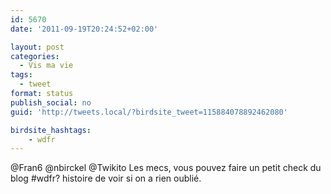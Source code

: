 ```yaml
---
id: 5670
date: '2011-09-19T20:24:52+02:00'

layout: post
categories:
  - Vis ma vie
tags:
  - tweet
format: status
publish_social: no
guid: 'http://tweets.local/?birdsite_tweet=115884078892462080'

birdsite_hashtags:
    - wdfr
---
```


@Fran6 @nbirckel @Twikito Les mecs, vous pouvez faire un petit check du blog #wdfr? histoire de voir si on a rien oublié.